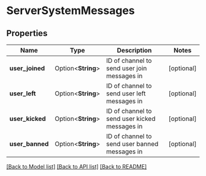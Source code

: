 # ServerSystemMessages

## Properties

Name | Type | Description | Notes
------------ | ------------- | ------------- | -------------
**user_joined** | Option<**String**> | ID of channel to send user join messages in | [optional]
**user_left** | Option<**String**> | ID of channel to send user left messages in | [optional]
**user_kicked** | Option<**String**> | ID of channel to send user kicked messages in | [optional]
**user_banned** | Option<**String**> | ID of channel to send user banned messages in | [optional]

[[Back to Model list]](../README.md#documentation-for-models) [[Back to API list]](../README.md#documentation-for-api-endpoints) [[Back to README]](../README.md)


